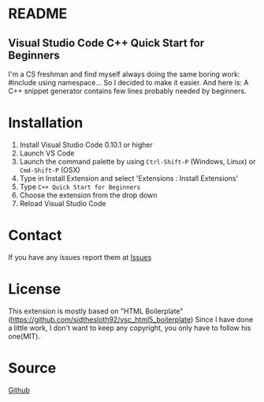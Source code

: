 # README
## Visual Studio Code C++ Quick Start for Beginners

I'm a CS freshman and find myself always doing the same boring work: #include <iostream> using namespace...
So I decided to make it easier. And here is:
A C++ snippet generator contains few lines probably needed by beginners.

<!-- # Usage
Type "cppstd"(or even shorter) and press "Tab".

![It seems the preview image doesn't work properly, you may visit the source page(see below) or try this link: raw.githubusercontent.com/yyxhx/vsce_cppQuickStartForBeginners/master/images/preview.gif](https://raw.githubusercontent.com/yyxhx/vsce_cppQuickStartForBeginners/master/images/preview.gif "Snippets Preview") -->

# Installation

1. Install Visual Studio Code 0.10.1 or higher
2. Launch VS Code
3. Launch the command palette by using `Ctrl-Shift-P` (Windows, Linux) or `Cmd-Shift-P` (OSX)
4. Type in Install Extension and select 'Extensions : Install Extensions'
5. Type `C++ Quick Start for Beginners`
6. Choose the extension from the drop down
7. Reload Visual Studio Code

# Contact
If you have any issues report them at [Issues](https://github.com/yyxhx/vsce_cppQuickStartForBeginners/issues)

# License
This extension is mostly based on "HTML Boilerplate" (https://github.com/sidthesloth92/vsc_html5_boilerplate)
Since I have done a little work, I don't want to keep any copyright, you only have to follow his one(MIT).

# Source
[Github](https://github.com/yyxhx/vsce_cppQuickStartForBeginners)
